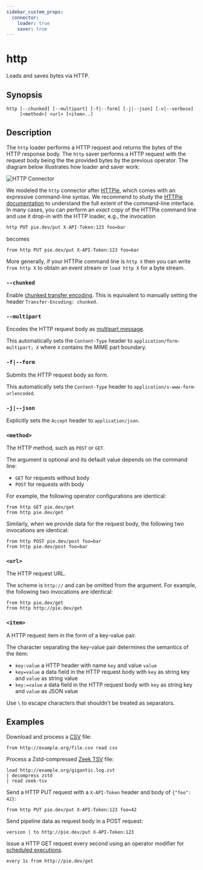 ```yaml
---
sidebar_custom_props:
  connector:
    loader: true
    saver: true
---
```


# http

Loads and saves bytes via HTTP.

## Synopsis

```
http [--chunked] [--multipart] [-f|--form] [-j|--json] [-v|--verbose]
     [<method>] <url> [<item>..]
```

## Description

The `http` loader performs a HTTP request and returns the bytes of the HTTP
response body. The `http` saver performs a HTTP request with the request body
being the the provided bytes by the previous operator. The diagram below
illustrates how loader and saver work:

![HTTP Connector](http.excalidraw.svg)

We modeled the `http` connector after [HTTPie](https://httpie.io/), which comes
with an expressive command-line syntax. We recommend to study the [HTTPie
documentation](https://httpie.io/docs/cli/examples) to understand the full
extent of the command-line interface. In many cases, you can perform an *exact*
copy of the HTTPie command line and use it drop-in with the HTTP loader, e.g.,
the invocation

```bash
http PUT pie.dev/put X-API-Token:123 foo=bar
```

becomes

```
from http PUT pie.dev/put X-API-Token:123 foo=bar
```

More generally, if your HTTPie command line is `http X` then you can write `from
http X` to obtain an event stream or `load http X` for a byte stream.

### `--chunked`

Enable [chunked transfer
encoding](https://en.wikipedia.org/wiki/Chunked_transfer_encoding). This is
equivalent to manually setting the header `Transfer-Encoding: chunked`.

### `--multipart`

Encodes the HTTP request body as [multipart
message](https://en.wikipedia.org/wiki/MIME#Multipart_messages).

This automatically sets the `Content-Type` header to
`application/form-multipart; X` where `X` contains the MIME part boundary.

### `-f|--form`

Submits the HTTP request body as form.

This automatically sets the `Content-Type` header to
`application/x-www-form-urlencoded`.

### `-j|--json`

Explicitly sets the `Accept` header to `application/json`.

### `<method>`

The HTTP method, such as `POST` or `GET`.

The argument is optional and its default value depends on the command line:

- `GET` for requests without body
- `POST` for requests with body

For example, the following operator configurations are identical:

```
from http GET pie.dev/get
from http pie.dev/get
```

Similarly, when we provide data for the request body, the following two
invocations are identical:

```
from http POST pie.dev/post foo=bar
from http pie.dev/post foo=bar
```

### `<url>`

The HTTP request URL.

The scheme is `http://` and can be omitted from the argument. For example, the
following two invocations are identical:

```
from http pie.dev/get
from http http://pie.dev/get
```

### `<item>`

A HTTP request item in the form of a key-value pair.

The character separating the key-value pair determines the semantics of the
item:

- `key:value` a HTTP header with name `key` and value `value`
- `key=value` a data field in the HTTP request body with `key` as string key and
  `value` as string value
- `key:=value` a data field in the HTTP request body with `key` as string key and
  `value` as JSON value

Use `\` to escape characters that shouldn't be treated as separators.

## Examples

Download and process a [CSV](../formats/csv.md) file:

```
from http://example.org/file.csv read csv
```

Process a Zstd-compressed [Zeek TSV](../formats/zeek-tsv.md) file:

```
load http://example.org/gigantic.log.zst
| decompress zstd
| read zeek-tsv
```

Send a HTTP PUT request with a `X-API-Token` header and body of `{"foo": 42}`:

```
from http PUT pie.dev/put X-API-Token:123 foo=42
```

Send pipeline data as request body in a POST request:

```
version | to http://pie.dev/put X-API-Token:123
```

Issue a HTTP GET request every second using an operator modifier for [scheduled
executions](/v4.24/language/operator-modifiers#scheduled-executions).

```
every 1s from http://pie.dev/get
```
